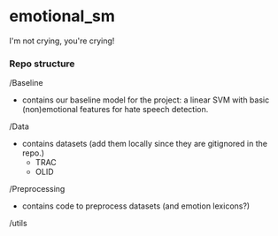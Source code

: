 # emotional_sm
I'm not crying, you're crying!



### Repo structure


/Baseline
- contains our baseline model for the project: a linear SVM with basic (non)emotional features for hate speech detection.


/Data
- contains datasets (add them locally since they are gitignored in the repo.)
  - TRAC
  - OLID

/Preprocessing
- contains code to preprocess datasets (and emotion lexicons?)

/utils


